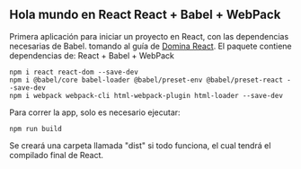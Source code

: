 ## Hola mundo en React React + Babel + WebPack

Primera aplicación para iniciar un proyecto en React, con las dependencias necesarias de Babel.
tomando al guía de [Domina React](http://dominareact.com/0119-hola-mundo-react-js/). 
El paquete contiene dependencias de: React + Babel + WebPack


```
npm i react react-dom --save-dev
npm i @babel/core babel-loader @babel/preset-env @babel/preset-react --save-dev
npm i webpack webpack-cli html-webpack-plugin html-loader --save-dev

```

Para correr la app, solo es necesario ejecutar: 
```
npm run build
```
Se creará una carpeta llamada "dist" si todo funciona, el cual tendrá el compilado final de React.